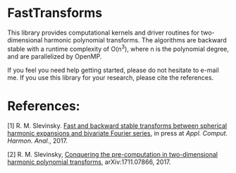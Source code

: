 # FastTransforms

This library provides computational kernels and driver routines for
two-dimensional harmonic polynomial transforms. The algorithms are backward
stable with a runtime complexity of O(n<sup>3</sup>), where n is the polynomial
degree, and are parallelized by OpenMP.

If you feel you need help getting started, please do not hesitate to e-mail me.
If you use this library for your research, please cite the references.

# References:

   [1]  R. M. Slevinsky. <a href="https://doi.org/10.1016/j.acha.2017.11.001">Fast and backward stable transforms between spherical harmonic expansions and bivariate Fourier series</a>, in press at *Appl. Comput. Harmon. Anal.*, 2017.

   [2]  R. M. Slevinsky, <a href="https://arxiv.org/abs/1711.07866">Conquering the pre-computation in two-dimensional harmonic polynomial transforms</a>, arXiv:1711.07866, 2017.
